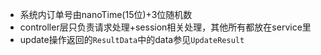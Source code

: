 - 系统内订单号由nanoTime(15位)+3位随机数
- controller层只负责请求处理+session相关处理，其他所有都放在service里
- update操作返回的`ResultData`中的data参见`UpdateResult`